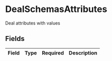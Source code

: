 # DealSchemasAttributes

Deal attributes with values


## Fields

| Field       | Type        | Required    | Description |
| ----------- | ----------- | ----------- | ----------- |